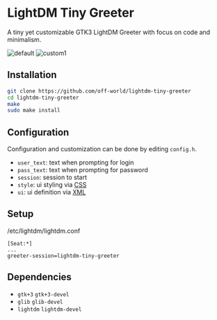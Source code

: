 # LightDM Tiny Greeter

A tiny yet customizable GTK3 LightDM Greeter with focus on code and minimalism.

![default](https://i.imgur.com/yFMcb4o.png)
![custom1](https://i.imgur.com/YtiGpey.png)

## Installation

```bash
git clone https://github.com/off-world/lightdm-tiny-greeter
cd lightdm-tiny-greeter
make
sudo make install
```

## Configuration

Configuration and customization can be done by editing `config.h`.

- `user_text`: text when prompting for login
- `pass_text`: text when prompting for password
- `session`: session to start
- `style`: ui styling via [CSS](https://developer.gnome.org/gtk3/stable/chap-css-overview.html)
- `ui`: ui definition via [XML](https://developer.gnome.org/pygtk/stable/class-gtkbuilder.html)

## Setup

/etc/lightdm/lightdm.conf
```config
[Seat:*]
...
greeter-session=lightdm-tiny-greeter
```

## Dependencies

- `gtk+3` `gtk+3-devel`
- `glib` `glib-devel`
- `lightdm` `lightdm-devel`
